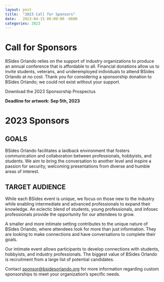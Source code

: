 ```yaml
---
layout: post
title:  "2023 Call for Sponsors"
date:   2023-04-15 00:00:00 -0600
categories: 2023
---
```

# Call for Sponsors
BSides Orlando relies on the support of industry organizations to produce an annual conference that is affordable to all. Financial donations allow us to invite students, veterans, and underemployed individuals to attend BSides Orlando at no cost. Thank you for considering a sponsorship donation to BSides Orlando; we could not exist without your support.

Download the 2023 Sponsorship Prospectus

<b> Deadline for artwork: Sep 5th, 2023</b>

# 2023 Sponsors

## GOALS

BSides Orlando facilitates a laidback environment that fosters communication and collaboration between professionals, hobbyists, and students. We aim to bring the conversation to another level and inspire a passion for security, welcoming presentations from diverse and humble areas of interest.

## TARGET AUDIENCE
While each BSides event is unique, we focus on those new to the industry while enabling intermediate and advanced professionals to expand their knowledge. An eclectic blend of students, young professionals, and infosec professionals provide the opportunity for our attendees to grow.

A smaller and more intimate setting contributes to the unique nature of BSides Orlando, where attendees look for more than just information. They are looking to make connections and have conversations to complete their goals.

Our intimate event allows participants to develop connections with students, hobbyists, and industry professionals. The biggest value of BSides Orlando is recruitment from a large list of potential candidates.

Contact sponsor@bsidesorlando.org for more information regarding custom sponsorships to meet your organization’s specific needs.
